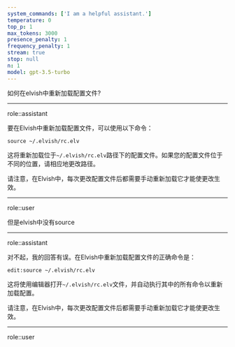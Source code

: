 ```yaml
---
system_commands: ['I am a helpful assistant.']
temperature: 0
top_p: 1
max_tokens: 3000
presence_penalty: 1
frequency_penalty: 1
stream: true
stop: null
n: 1
model: gpt-3.5-turbo
---
```


如何在elvish中重新加载配置文件?

<hr class="__chatgpt_plugin">

role::assistant

要在Elvish中重新加载配置文件，可以使用以下命令：

```
source ~/.elvish/rc.elv
```

这将重新加载位于`~/.elvish/rc.elv`路径下的配置文件。如果您的配置文件位于不同的位置，请相应地更改路径。

请注意，在Elvish中，每次更改配置文件后都需要手动重新加载它才能使更改生效。

<hr class="__chatgpt_plugin">

role::user

但是elvish中没有source

<hr class="__chatgpt_plugin">

role::assistant

对不起，我的回答有误。在Elvish中重新加载配置文件的正确命令是：

```
edit:source ~/.elvish/rc.elv
```

这将使用编辑器打开`~/.elvish/rc.elv`文件，并自动执行其中的所有命令以重新加载配置。

请注意，在Elvish中，每次更改配置文件后都需要手动重新加载它才能使更改生效。

<hr class="__chatgpt_plugin">

role::user

